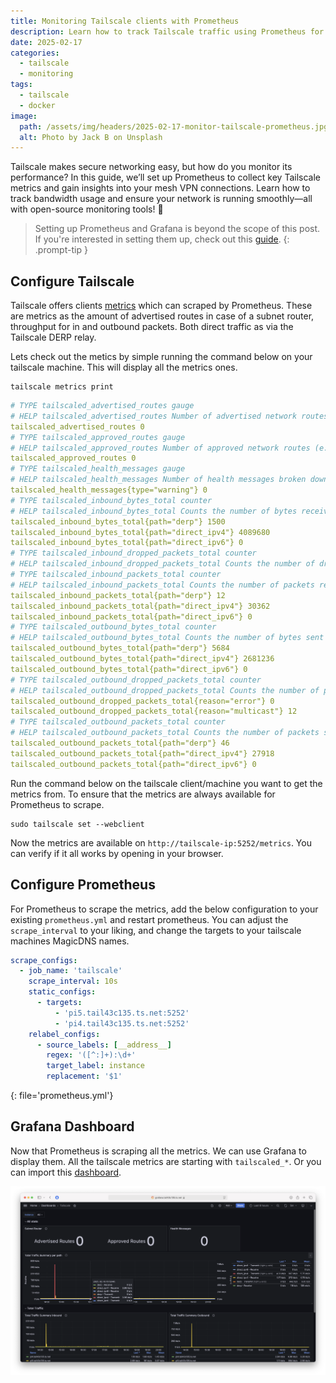 ```yaml
---
title: Monitoring Tailscale clients with Prometheus
description: Learn how to track Tailscale traffic using Prometheus for real-time insights into your secure network.
date: 2025-02-17
categories: 
  - tailscale
  - monitoring
tags: 
  - tailscale
  - docker
image:
  path: /assets/img/headers/2025-02-17-monitor-tailscale-prometheus.jpg
  alt: Photo by Jack B on Unsplash
---
```

Tailscale makes secure networking easy, but how do you monitor its performance? In this guide, we’ll set up Prometheus to collect key Tailscale metrics and gain insights into your mesh VPN connections. Learn how to track bandwidth usage and ensure your network is running smoothly—all with open-source monitoring tools! 🚀

> Setting up Prometheus and Grafana is beyond the scope of this post. If you're interested in setting them up, check out this [guide](../grafana-prometheus).
{: .prompt-tip }


## Configure Tailscale
Tailscale offers clients [metrics](https://tailscale.com/kb/1482/client-metrics) which can scraped by Prometheus. These are metrics as the amount of advertised routes in case of a subnet router, throughput for in and outbound packets. Both direct traffic as via the Tailscale DERP relay. 

Lets check out the metics by simple running the command below on your tailscale machine. This will display all the metrics ones. 

```shell
tailscale metrics print
```

```yaml
# TYPE tailscaled_advertised_routes gauge
# HELP tailscaled_advertised_routes Number of advertised network routes (e.g. by a subnet router)
tailscaled_advertised_routes 0
# TYPE tailscaled_approved_routes gauge
# HELP tailscaled_approved_routes Number of approved network routes (e.g. by a subnet router)
tailscaled_approved_routes 0
# TYPE tailscaled_health_messages gauge
# HELP tailscaled_health_messages Number of health messages broken down by type.
tailscaled_health_messages{type="warning"} 0
# TYPE tailscaled_inbound_bytes_total counter
# HELP tailscaled_inbound_bytes_total Counts the number of bytes received from other peers
tailscaled_inbound_bytes_total{path="derp"} 1500
tailscaled_inbound_bytes_total{path="direct_ipv4"} 4089680
tailscaled_inbound_bytes_total{path="direct_ipv6"} 0
# TYPE tailscaled_inbound_dropped_packets_total counter
# HELP tailscaled_inbound_dropped_packets_total Counts the number of dropped packets received by the node from other peers
# TYPE tailscaled_inbound_packets_total counter
# HELP tailscaled_inbound_packets_total Counts the number of packets received from other peers
tailscaled_inbound_packets_total{path="derp"} 12
tailscaled_inbound_packets_total{path="direct_ipv4"} 30362
tailscaled_inbound_packets_total{path="direct_ipv6"} 0
# TYPE tailscaled_outbound_bytes_total counter
# HELP tailscaled_outbound_bytes_total Counts the number of bytes sent to other peers
tailscaled_outbound_bytes_total{path="derp"} 5684
tailscaled_outbound_bytes_total{path="direct_ipv4"} 2681236
tailscaled_outbound_bytes_total{path="direct_ipv6"} 0
# TYPE tailscaled_outbound_dropped_packets_total counter
# HELP tailscaled_outbound_dropped_packets_total Counts the number of packets dropped while being sent to other peers
tailscaled_outbound_dropped_packets_total{reason="error"} 0
tailscaled_outbound_dropped_packets_total{reason="multicast"} 12
# TYPE tailscaled_outbound_packets_total counter
# HELP tailscaled_outbound_packets_total Counts the number of packets sent to other peers
tailscaled_outbound_packets_total{path="derp"} 46
tailscaled_outbound_packets_total{path="direct_ipv4"} 27918
tailscaled_outbound_packets_total{path="direct_ipv6"} 0
```

Run the command below on the tailscale client/machine you want to get the metrics from. To ensure that the metrics are always available for Prometheus to scrape.

```shell
sudo tailscale set --webclient
```

Now the metrics are available on `http://tailscale-ip:5252/metrics`. You can verify if it all works by opening in your browser. 

## Configure Prometheus

For Prometheus to scrape the metrics, add the below configuration to your existing `prometheus.yml` and restart prometheus.
You can adjust the `scrape_interval` to your liking, and change the targets to your tailscale machines MagicDNS names.

```yaml
scrape_configs:
  - job_name: 'tailscale'
    scrape_interval: 10s
    static_configs:
      - targets:
          - 'pi5.tail43c135.ts.net:5252'
          - 'pi4.tail43c135.ts.net:5252'
    relabel_configs:
      - source_labels: [__address__]
        regex: '([^:]+):\d+'
        target_label: instance
        replacement: '$1'
```
{: file='prometheus.yml'}

## Grafana Dashboard

Now that Prometheus is scraping all the metrics. We can use Grafana to display them. All the tailscale metrics are starting with `tailscaled_*`. 
Or you can import this [dashboard](https://github.com/svenvg93/Grafana-Dashboard/tree/master/tailscale).

![captionless image](assets/img/screenshots/grafana/tailscale_dashoard.png)
